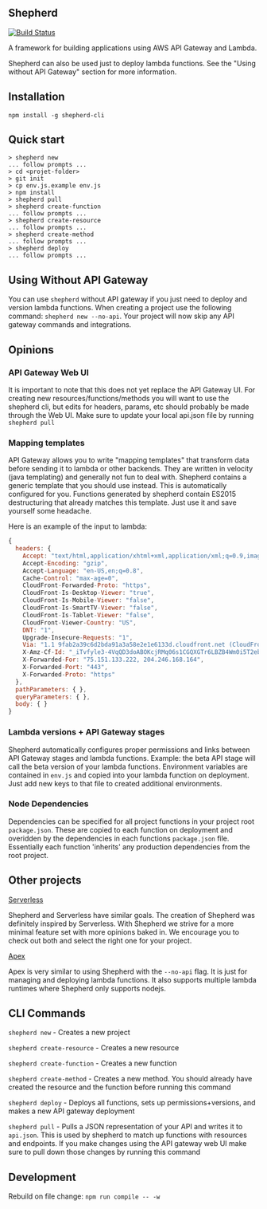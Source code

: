 ## Shepherd

[![Build Status](https://travis-ci.org/bustlelabs/shepherd.svg?branch=master)](https://travis-ci.org/bustlelabs/shepherd)

A framework for building applications using AWS API Gateway and Lambda.

Shepherd can also be used just to deploy lambda functions. See the "Using without API Gateway" section for more information.

## Installation

`npm install -g shepherd-cli`

## Quick start

```
> shepherd new
... follow prompts ...
> cd <projet-folder>
> git init
> cp env.js.example env.js
> npm install
> shepherd pull
> shepherd create-function
... follow prompts ...
> shepherd create-resource
... follow prompts ...
> shepherd create-method
... follow prompts ...
> shepherd deploy
... follow prompts ...
```

## Using Without API Gateway

You can use `shepherd` without API gateway if you just need to deploy and version lambda functions. When creating a project use the following command: `shepherd new --no-api`. Your project will now skip any API gateway commands and integrations.

## Opinions

### API Gateway Web UI

It is important to note that this does not yet replace the API Gateway UI. For creating new resources/functions/methods you will want to use the shepherd cli, but edits for headers, params, etc should probably be made through the Web UI. Make sure to update your local api.json file by running `shepherd pull`

### Mapping templates

API Gateway allows you to write "mapping templates" that transform data before sending it to lambda or other backends. They are written in velocity (java templating) and generally not fun to deal with. Shepherd contains a generic template that you should use instead. This is automatically configured for you. Functions generated by shepherd contain ES2015 destructuring that already matches this template. Just use it and save yourself some headache.

Here is an example of the input to lambda:

``` js
{
  headers: {
    Accept: "text/html,application/xhtml+xml,application/xml;q=0.9,image/webp,*/*;q=0.8",
    Accept-Encoding: "gzip",
    Accept-Language: "en-US,en;q=0.8",
    Cache-Control: "max-age=0",
    CloudFront-Forwarded-Proto: "https",
    CloudFront-Is-Desktop-Viewer: "true",
    CloudFront-Is-Mobile-Viewer: "false",
    CloudFront-Is-SmartTV-Viewer: "false",
    CloudFront-Is-Tablet-Viewer: "false",
    CloudFront-Viewer-Country: "US",
    DNT: "1",
    Upgrade-Insecure-Requests: "1",
    Via: "1.1 9fab2a39c6d2bda91a3a58e2e1e6133d.cloudfront.net (CloudFront)",
    X-Amz-Cf-Id: "_iTvfyle3-4VqQD3doABOKcjRMq06s1CGQXGTr6LBZB4Wm0i5T2ebg==",
    X-Forwarded-For: "75.151.133.222, 204.246.168.164",
    X-Forwarded-Port: "443",
    X-Forwarded-Proto: "https"
  },
  pathParameters: { },
  queryParameters: { },
  body: { }
}
```

### Lambda versions + API Gateway stages

Shepherd automatically configures proper permissions and links between API Gateway stages and lambda functions. Example: the beta API stage will call the beta version of your lambda functions. Environment variables are contained in `env.js` and copied into your lambda function on deployment. Just add new keys to that file to created additional environments.

### Node Dependencies

Dependencies can be specified for all project functions in your project root `package.json`. These are copied to each function on deployment and overidden by the dependencies in each functions `package.json` file. Essentially each function 'inherits' any production dependencies from the root project.

## Other projects

[Serverless](https://github.com/serverless/serverless)

Shepherd and Serverless have similar goals. The creation of Shepherd was definitely inspired by Serverless. With Shepherd we strive for a more minimal feature set with more opinions baked in. We encourage you to check out both and select the right one for your project.

[Apex](https://github.com/apex/apex)

Apex is very similar to using Shepherd with the `--no-api` flag. It is just for managing and deploying lambda functions. It also supports multiple lambda runtimes where Shepherd only supports nodejs.

## CLI Commands

`shepherd new` - Creates a new project

`shepherd create-resource` - Creates a new resource

`shepherd create-function` - Creates a new function

`shepherd create-method` - Creates a new method. You should already have created the resource and the function before running this command

`shepherd deploy` - Deploys all functions, sets up permissions+versions, and makes a new API gateway deployment

`shepherd pull` - Pulls a JSON representation of your API and writes it to `api.json`. This is used by shepherd to match up functions with resources and endpoints. If you make changes using the API gateway web UI make sure to pull down those changes by running this command

## Development

Rebuild on file change: `npm run compile -- -w`

